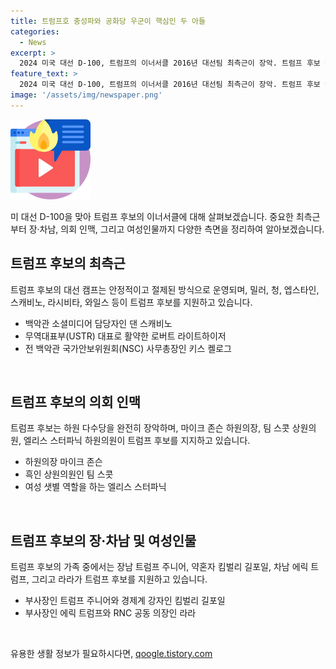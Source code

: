 ```yaml
---
title: 트럼프호 충성파와 공화당 우군이 핵심인 두 아들
categories:
  - News
excerpt: >
  2024 미국 대선 D-100, 트럼프의 이너서클 2016년 대선팀 최측근이 장악. 트럼프 후보 캠프 캠프는 충성파들을 중심으로 운영. 최측근으로는 밀러 전 백악관 선임고문, 청 대변인 등이 활약. 재집권 시 미우선주의 실행자들 복귀 전망. 의회 인맥 탄탄하며, 가족 멤버들도 대선에 적극적. 대선에 많은 관심 집중. 100일 앞으로 다가온 미 대선. 사실상 민주당의 대선 후보로 확정된 카멜라 해리스 부통령이 올 11월 5일 선출되는 것으로 예상. 공화당과 민주당 대선 후보의 캠프 분석 진행 중.
feature_text: >
  2024 미국 대선 D-100, 트럼프의 이너서클 2016년 대선팀 최측근이 장악. 트럼프 후보 캠프 캠프는 충성파들을 중심으로 운영. 최측근으로는 밀러 전 백악관 선임고문, 청 대변인 등이 활약. 재집권 시 미우선주의 실행자들 복귀 전망. 의회 인맥 탄탄하며, 가족 멤버들도 대선에 적극적. 대선에 많은 관심 집중. 100일 앞으로 다가온 미 대선. 사실상 민주당의 대선 후보로 확정된 카멜라 해리스 부통령이 올 11월 5일 선출되는 것으로 예상. 공화당과 민주당 대선 후보의 캠프 분석 진행 중.
image: '/assets/img/newspaper.png'
---
```


<p><img src="/assets/img/news.png" alt="rentncar 속보" /></p>

<p data-ke-size="size16">미 대선 D-100을 맞아 트럼프 후보의 이너서클에 대해 살펴보겠습니다. 중요한 최측근부터 장·차남, 의회 인맥, 그리고 여성인물까지 다양한 측면을 정리하여 알아보겠습니다.</p>

<h2 data-ke-size="size26">트럼프 후보의 최측근</h2>

<p data-ke-size="size16">트럼프 후보의 대선 캠프는 안정적이고 절제된 방식으로 운영되며, 밀러, 청, 엡스타인, 스캐비노, 라시비타, 와일스 등이 트럼프 후보를 지원하고 있습니다.</p>

<ul>
<li>백악관 소셜미디어 담당자인 댄 스캐비노</li>
<li>무역대표부(USTR) 대표로 활약한 로버트 라이트하이저</li>
<li>전 백악관 국가안보위원회(NSC) 사무총장인 키스 켈로그</li>
</ul>

<p data-ke-size="size16">&nbsp;</p>

<h2 data-ke-size="size26">트럼프 후보의 의회 인맥</h2>

<p data-ke-size="size16">트럼프 후보는 하원 다수당을 완전히 장악하며, 마이크 존슨 하원의장, 팀 스콧 상원의원, 엘리스 스터파닉 하원의원이 트럼프 후보를 지지하고 있습니다.</p>

<ul>
<li>하원의장 마이크 존슨</li>
<li>흑인 상원의원인 팀 스콧</li>
<li>여성 샛별 역할을 하는 엘리스 스터파닉</li>
</ul>

<p data-ke-size="size16">&nbsp;</p>

<h2 data-ke-size="size26">트럼프 후보의 장·차남 및 여성인물</h2>

<p data-ke-size="size16">트럼프 후보의 가족 중에서는 장남 트럼프 주니어, 약혼자 킴벌리 길포일, 차남 에릭 트럼프, 그리고 라라가 트럼프 후보를 지원하고 있습니다.</p>

<ul>
<li>부사장인 트럼프 주니어와 경제계 강자인 킴벌리 길포일</li>
<li>부사장인 에릭 트럼프와 RNC 공동 의장인 라라</li>
</ul>

<p data-ke-size="size16">&nbsp;</p>
유용한 생활 정보가 필요하시다면, <a href="https://qoogle.tistory.com" rel="dofollow">qoogle.tistory.com</a>


